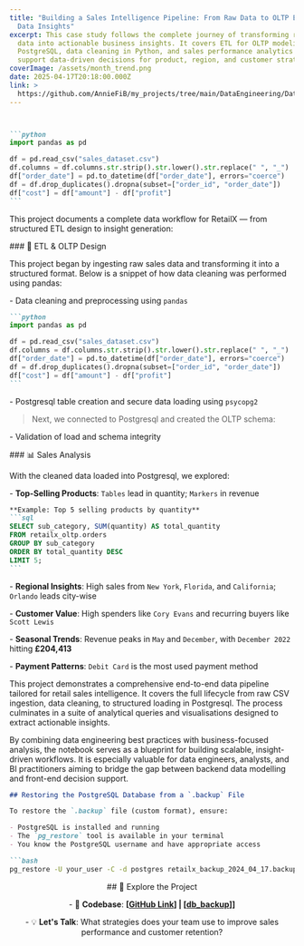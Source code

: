 ```yaml
---
title: "Building a Sales Intelligence Pipeline: From Raw Data to OLTP ETL to
  Data Insights"
excerpt: This case study follows the complete journey of transforming raw sales
  data into actionable business insights. It covers ETL for OLTP modeling in
  PostgreSQL, data cleaning in Python, and sales performance analytics to
  support data-driven decisions for product, region, and customer strategies.
coverImage: /assets/month_trend.png
date: 2025-04-17T20:18:00.000Z
link: >
  https://github.com/AnnieFiB/my_projects/tree/main/DataEngineering/DataModelling/retailx_casestudy
---
```

````markdown


```python
import pandas as pd

df = pd.read_csv("sales_dataset.csv")
df.columns = df.columns.str.strip().str.lower().str.replace(" ", "_")
df["order_date"] = pd.to_datetime(df["order_date"], errors="coerce")
df = df.drop_duplicates().dropna(subset=["order_id", "order_date"])
df["cost"] = df["amount"] - df["profit"]
```
````

This project documents a complete data workflow for RetailX — from structured ETL design to insight generation:

\### 🔧 ETL & OLTP Design

This project began by ingesting raw sales data and transforming it into a structured format. Below is a snippet of how data cleaning was performed using pandas:

\- Data cleaning and preprocessing using `pandas`

````markdown
```python
import pandas as pd

df = pd.read_csv("sales_dataset.csv")
df.columns = df.columns.str.strip().str.lower().str.replace(" ", "_")
df["order_date"] = pd.to_datetime(df["order_date"], errors="coerce")
df = df.drop_duplicates().dropna(subset=["order_id", "order_date"])
df["cost"] = df["amount"] - df["profit"]
```
````

\- Postgresql table creation and secure data loading using `psycopg2`

> Next, we connected to Postgresql and created the OLTP schema:

\- Validation of load and schema integrity

\### 📊 Sales Analysis

With the cleaned data loaded into Postgresql, we explored:

\- **Top-Selling Products**: `Tables` lead in quantity; `Markers` in revenue

````markdown
**Example: Top 5 selling products by quantity**
```sql
SELECT sub_category, SUM(quantity) AS total_quantity
FROM retailx_oltp.orders
GROUP BY sub_category
ORDER BY total_quantity DESC
LIMIT 5;
```
````

\- **Regional Insights**: High sales from `New York`, `Florida`, and `California`; `Orlando` leads city-wise

\- **Customer Value**: High spenders like `Cory Evans` and recurring buyers like `Scott Lewis`

\- **Seasonal Trends**: Revenue peaks in `May` and `December`, with `December 2022` hitting **£204,413**

\- **Payment Patterns**: `Debit Card` is the most used payment method

This project demonstrates a comprehensive end-to-end data pipeline tailored for retail sales intelligence. It covers the full lifecycle from raw CSV ingestion, data cleaning, to structured loading in Postgresql. The process culminates in a suite of analytical queries and visualisations designed to extract actionable insights.

By combining data engineering best practices with business-focused analysis, the notebook serves as a blueprint for building scalable, insight-driven workflows. It is especially valuable for data engineers, analysts, and BI practitioners aiming to bridge the gap between backend data modelling and front-end decision support.

````markdown
## Restoring the PostgreSQL Database from a `.backup` File

To restore the `.backup` file (custom format), ensure:

- PostgreSQL is installed and running
- The `pg_restore` tool is available in your terminal
- You know the PostgreSQL username and have appropriate access

```bash
pg_restore -U your_user -C -d postgres retailx_backup_2024_04_17.backup
````

<p style="text-align: center">## 🔗 Explore the Project</p><p style="text-align: center">- 📂 <strong>Codebase</strong>: <strong>[</strong><a href="https://github.com/AnnieFiB/my_projects/tree/main/DataEngineering/DataModelling/retailx_casestudy"><strong>GitHub Link</strong></a><strong>] | [</strong><a href="https://github.com/AnnieFiB/my_projects/blob/main/DataEngineering/DataModelling/retailx_casestudy/retailx_backup_2024_04_17.backup"><strong>db_backup</strong></a><strong>]]</strong></p><p style="text-align: center">- 💡 <strong>Let's Talk</strong>: What strategies does your team use to improve sales performance and customer retention?</p>